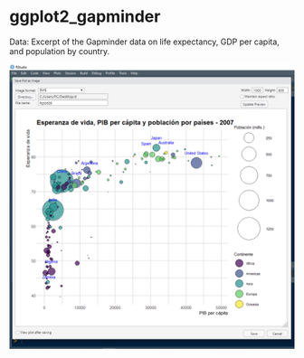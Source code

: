# ggplot2_gapminder

Data: Excerpt of the Gapminder data on life expectancy, GDP per capita, and population by country.

![alt text](https://github.com/freddyvillabona/ggplot2_gapminder/blob/master/01.jpg)

